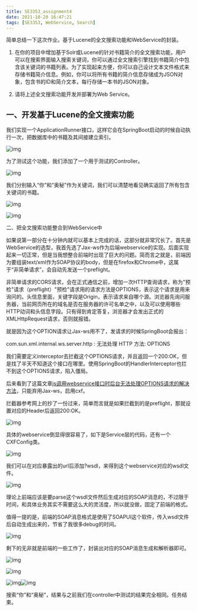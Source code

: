 ```yaml
---
title: SE3353_assignment4
date: 2021-10-20 16:47:21
tags: [SE3353, WebService, Search]
---
```


简单总结一下这次作业。基于Lucene的全文搜索功能和WebService的封装。<!-- more -->

1. 在你的项目中增加基于Solr或Lucene的针对书籍简介的全文搜索功能，用户可以在搜索界面输入搜索关键词，你可以通过全文搜索引擎找到书籍简介中包含该关键词的书籍列表。为了实现起来方便，你可以自己设计文本文件格式来存储书籍简介信息。例如，你可以将所有书籍的简介信息存储成为JSON对象，包含书的ID和简介文本，每行存储一本书的JSON对象。

2. 请将上述全文搜索功能开发并部署为Web Service。

 

## 一、**开发基于Lucene的全文搜索功能**

我们实现一个ApplicationRunner接口，这样它会在SpringBoot启动的时候自动执行一次，把数据库中的书籍及其间接建立索引。

![img](SE3353-assignment4/wps5.jpg) 

为了测试这个功能，我们添加了一个用于测试的Controller。

![img](SE3353-assignment4/wps6.jpg) 

我们分别输入“你”和“奥秘”作为关键词，我们可以清楚地看见确实返回了所有包含关键词的书籍。

![img](SE3353-assignment4/wps7.jpg) 

![img](SE3353-assignment4/wps8.jpg) 

 

二、把全文搜索功能整合到WebService中

如果说第一部分在十分钟内就可以基本上完成的话，这部分就非常冗长了。首先是WebService的选型，我首先选了Jax-ws作为后端webservice的实现。后面实现起来一切正常，但是当我想整合前端时出现了巨大的问题。简而言之就是，前端因为要组装text/xml作为SOAP协议的body，但是在firefox和Chrome中，这属于“非简单请求”，会自动先发送一个preflight。

非简单请求的CORS请求，会在正式通信之前，增加一次HTTP查询请求，称为"预检"请求（preflight）"预检"请求用的请求方法是OPTIONS，表示这个请求是用来询问的。头信息里面，关键字段是Origin，表示请求来自哪个源。浏览器先询问服务器，当前网页所在的域名是否在服务器的许可名单之中，以及可以使用哪些HTTP动词和头信息字段。只有得到肯定答复，浏览器才会发出正式的XMLHttpRequest请求，否则就报错。

就是因为这个OPTION请求让Jax-ws用不了，发请求的时候SpringBoot会报出：

com.sun.xml.internal.ws.server.http : 无法处理 HTTP 方法: OPTIONS

我们需要定义interceptor去拦截这个OPTIONS请求，并且返回一个200:OK，但是找了半天不知道这个接口在哪里。使用SpringBoot的HandlerInterceptor也拦不到这个OPTIONS请求，陷入僵局。

后来看到了这篇文章[js调用webservice接口时后台无法处理OPTIONS请求的解决方法](https://blog.csdn.net/qq_32539053/article/details/109310670)，只能弃用Jax-ws，启用cxf。

拦截器参考网上的抄了一份过来，简单而言就是如果拦截到的是preflight，那就设置对应的Header后返回200:OK。

![img](SE3353-assignment4/wps9.jpg) 

具体的webservice倒显得很容易了，如下是Service层的代码，还有一个CXFConfig类。

![img](SE3353-assignment4/wps10.jpg) 

我们可以在对应暴露出的url后添加?wsdl，来得到这个webservice对应的wsdl文件。

![img](SE3353-assignment4/wps11.jpg) 

理论上前端应该是要parse这个wsdl文件然后生成对应的SOAP消息的，不过限于时间，和具体业务其实不需要这么大的灵活度，所以就没做，固定了前端的格式。

值得一提的是，前端的SOAP消息格式是使用了SOAPUI这个软件，传入wsdl文件后自动生成出来的，节省了我很多debug的时间。

![img](SE3353-assignment4/wps12.jpg) 

剩下的无非就是前端的一些工作了，封装出对应的SOAP消息生成和解析器即可。

![img](SE3353-assignment4/wps13.jpg) 

![img](SE3353-assignment4/wps14.jpg) 

![img](SE3353-assignment4/wps15.jpg)![img](SE3353-assignment4/wps16.jpg) 

搜索“你”和“奥秘”，结果与之前我们在controller中测试的结果完全相同。任务结束。